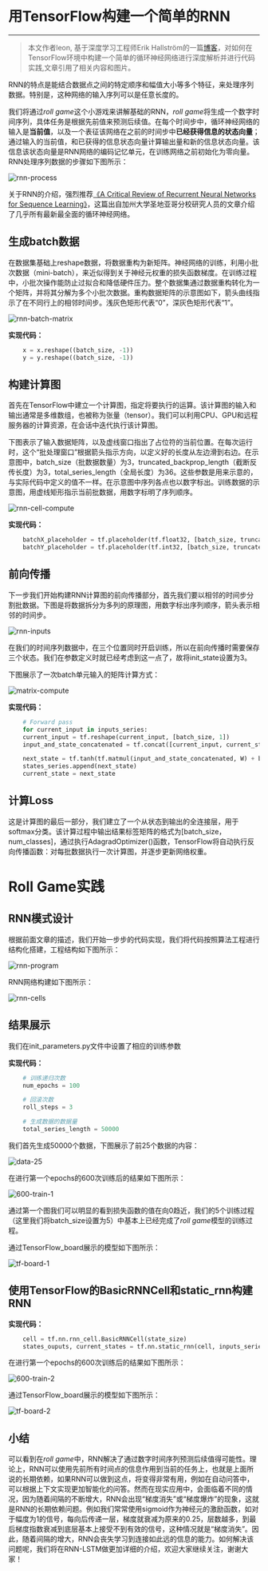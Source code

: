 # 用TensorFlow构建一个简单的RNN

------

> 本文作者leon, 基于深度学习工程师Erik Hallström的一篇[博客](https://medium.com/@erikhallstrm/hello-world-rnn-83cd7105b767)，对如何在TensorFlow环境中构建一个简单的循环神经网络进行深度解析并进行代码实践,文章引用了相关内容和图片。

RNN的特点是能结合数据点之间的特定顺序和幅值大小等多个特征，来处理序列数据。特别是，这种网络的输入序列可以是任意长度的。

我们将通过*roll game*这个小游戏来讲解基础的RNN，*roll game*将生成一个数字时间序列，具体任务是根据先前值来预测后续值。在每个时间步中，循环神经网络的输入是**当前值**，以及一个表征该网络在之前的时间步中**已经获得信息的状态向量**；通过输入的当前值，和已获得的信息状态向量计算输出量和新的信息状态向量。该信息该状态向量是RNN网络的编码记忆单元，在训练网络之前初始化为零向量。RNN处理序列数据的步骤如下图所示：

![rnn-process](../imgs_md/rnn_process.jpg)

关于RNN的介绍，强烈推荐[《A Critical Review of Recurrent Neural Networks for Sequence Learning》](https://link.zhihu.com/?target=https%3A//arxiv.org/pdf/1506.00019.pdf)，这篇出自加州大学圣地亚哥分校研究人员的文章介绍了几乎所有最新最全面的循环神经网络。

## 生成batch数据

在数据集基础上reshape数据，将数据重构为新矩阵。神经网络的训练，利用小批次数据（mini-batch），来近似得到关于神经元权重的损失函数梯度。在训练过程中，小批次操作能防止过拟合和降低硬件压力。整个数据集通过数据重构转化为一个矩阵，并将其分解为多个小批次数据。重构数据矩阵的示意图如下，箭头曲线指示了在不同行上的相邻时间步。浅灰色矩形代表“0”，深灰色矩形代表“1”。

![rnn-batch-matrix](../imgs_md/rnn_batch_matrix.png)

**实现代码：**
```python
    x = x.reshape((batch_size, -1))  
    y = y.reshape((batch_size, -1))
```

## 构建计算图
首先在TensorFlow中建立一个计算图，指定将要执行的运算。该计算图的输入和输出通常是多维数组，也被称为张量（tensor）。我们可以利用CPU、GPU和远程服务器的计算资源，在会话中迭代执行该计算图。

下图表示了输入数据矩阵，以及虚线窗口指出了占位符的当前位置。在每次运行时，这个“批处理窗口”根据箭头指示方向，以定义好的长度从左边滑到右边。在示意图中，batch_size（批数据数量）为3，truncated_backprop_length（截断反传长度）为3，total_series_length（全局长度）为36。这些参数是用来示意的，与实际代码中定义的值不一样。在示意图中序列各点也以数字标出。训练数据的示意图，用虚线矩形指示当前批数据，用数字标明了序列顺序。

![rnn-cell-compute](../imgs_md/rnn_cell_compute.jpg)

**实现代码：**
```python
    batchX_placeholder = tf.placeholder(tf.float32, [batch_size, truncated_backprop_length])
    batchY_placeholder = tf.placeholder(tf.int32, [batch_size, truncated_backprop_length])
```

## 前向传播

下一步我们开始构建RNN计算图的前向传播部分，首先我们要以相邻的时间步分割批数据。下图是将数据拆分为多列的原理图，用数字标出序列顺序，箭头表示相邻的时间步。

![rnn-inputs](../imgs_md/rnn_inputs.png)

在我们的时间序列数据中，在三个位置同时开启训练，所以在前向传播时需要保存三个状态。我们在参数定义时就已经考虑到这一点了，故将init_state设置为3。

下图展示了一次batch单元输入的矩阵计算方式：

![matrix-compute](../imgs_md/matrix_compute.png)

**实现代码：**
```python
    # Forward pass
    for current_input in inputs_series:
    current_input = tf.reshape(current_input, [batch_size, 1])
    input_and_state_concatenated = tf.concat([current_input, current_state],1)  # Increasing number of columns

    next_state = tf.tanh(tf.matmul(input_and_state_concatenated, W) + b)  # Broadcasted addition
    states_series.append(next_state)
    current_state = next_state
```

## 计算Loss

这是计算图的最后一部分，我们建立了一个从状态到输出的全连接层，用于softmax分类。该计算过程中输出结果标签矩阵的格式为[batch_size，num_classes]，通过执行AdagradOptimizer()函数，TensorFlow将自动执行反向传播函数：对每批数据执行一次计算图，并逐步更新网络权重。

# Roll Game实践

## RNN模式设计

根据前面文章的描述，我们开始一步步的代码实现，我们将代码按照算法工程进行结构化搭建，工程结构如下图所示：

![rnn-program](../imgs_md/rnn_program.png)

RNN网络构建如下图所示：

![rnn-cells](../imgs_md/rnn_cells.png)

## 结果展示

我们在init_parameters.py文件中设置了相应的训练参数

**实现代码：**
```python
    # 训练递归次数
    num_epochs = 100

    # 回滚次数
    roll_steps = 3

    # 生成数据的数据量
    total_series_length = 50000
```

我们首先生成50000个数据，下图展示了前25个数据的内容：

![data-25](../imgs_md/data_25.png)

在进行第一个epochs的600次训练后的结果如下图所示：

![600-train-1](../imgs_md/600_train_1.png)

通过第一个图我们可以明显的看到损失函数的值在向0趋近，我们的5个训练过程（这里我们将batch_size设置为5）中基本上已经完成了*roll game*模型的训练过程。

通过TensorFlow_board展示的模型如下图所示：

![tf-board-1](../imgs_md/tf_board_1.png)


## 使用TensorFlow的BasicRNNCell和static_rnn构建RNN

**实现代码：**
```python
    cell = tf.nn.rnn_cell.BasicRNNCell(state_size)
    states_ouputs, current_states = tf.nn.static_rnn(cell, inputs_series, initial_state=init_states)
```

在进行第一个epochs的600次训练后的结果如下图所示：

![600-train-2](../imgs_md/600_train_2.png)

通过TensorFlow_board展示的模型如下图所示：

![tf-board-2](../imgs_md/tf_board_2.png)

## 小结

可以看到在*roll game*中，RNN解决了通过数字时间序列预测后续值得可能性。理论上，RNN可以使用先前所有时间点的信息作用到当前的任务上，也就是上面所说的长期依赖，如果RNN可以做到这点，将变得非常有用，例如在自动问答中，可以根据上下文实现更加智能化的问答。然而在现实应用中，会面临着不同的情况，因为随着间隔的不断增大，RNN会出现“梯度消失”或“梯度爆炸”的现象，这就是RNN的长期依赖问题。例如我们常常使用sigmoid作为神经元的激励函数，如对于幅度为1的信号，每向后传递一层，梯度就衰减为原来的0.25，层数越多，到最后梯度指数衰减到底层基本上接受不到有效的信号，这种情况就是“梯度消失”。因此，随着间隔的增大，RNN会丧失学习到连接如此远的信息的能力。如何解决该问题呢，我们将在RNN-LSTM做更加详细的介绍，欢迎大家继续关注，谢谢大家！


